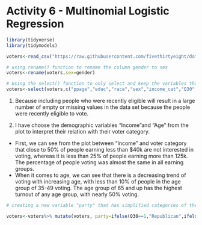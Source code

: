 Activity 6 - Multinomial Logistic Regression
================

``` r
library(tidyverse)
library(tidymodels)
```

``` r
voters<-read_csv("https://raw.githubusercontent.com/fivethirtyeight/data/master/non-voters/nonvoters_data.csv",show_col_types = FALSE)

# using rename() function to rename the column gender to sex
voters<-rename(voters,sex=gender)

# Using the select() function to only select and keep the variables that we are using for this activity as there are 119 variables in the dataset
voters<-select(voters,c("ppage","educ","race","sex","income_cat","Q30","voter_category"))
```

1.  Because including people who were recently eligible will result in a
    large number of empty or missing values in the data set because the
    people were recently eligible to vote.

2.  I have choose the demographic variables “Income”and “Age” from the
    plot to interpret their relation with their voter category.

-   First, we can see from the plot between “Income” and voter category
    that close to 50% of people earning less than \$40k are not
    interested in voting, whereas it is less than 25% of people earning
    more than 125k. The percentage of people voting was almost the same
    in all earning groups.
-   When it comes to age, we can see that there is a decreasing trend of
    voting with increasing age, with less than 10% of people in the age
    group of 35-49 voting. The age group of 65 and up has the highest
    turnout of any age group, with nearly 50% voting.

``` r
# creating a new variable "party" that has simplified categories of the variable Q30

voters<-voters%>% mutate(voters, party=ifelse(Q30==1,"Republican",ifelse(Q30==2,"Democrat",ifelse(Q30==3,"Independent","Other"))))
```
